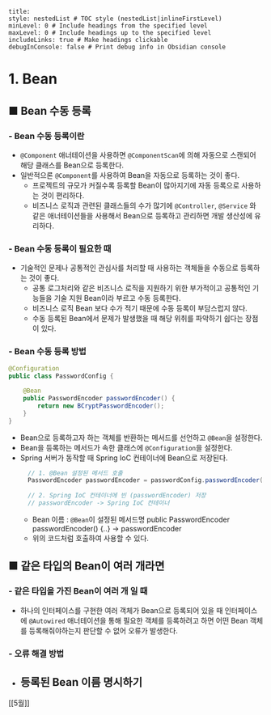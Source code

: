 ```table-of-contents
title: 
style: nestedList # TOC style (nestedList|inlineFirstLevel)
minLevel: 0 # Include headings from the specified level
maxLevel: 0 # Include headings up to the specified level
includeLinks: true # Make headings clickable
debugInConsole: false # Print debug info in Obsidian console
```

# 1. Bean
## ■ Bean 수동 등록

### - Bean 수동 등록이란
- `@Component` 애너테이션을 사용하면 `@ComponentScan`에 의해 자동으로 스캔되어 해당 클래스를 Bean으로 등록한다.
- 일반적으론 `@Component`를 사용하여 Bean을 자동으로 등록하는 것이 좋다.
	- 프로젝트의 규모가 커질수록 등록할 Bean이 많아지기에 자동 등록으로 사용하는 것이 편리하다.
	- 비즈니스 로직과 관련된 클래스들의 수가 많기에 `@Controller`, `@Service` 와 같은 애너테이션들을 사용해서 Bean으로 등록하고 관리하면 개발 생산성에 유리하다.

### - Bean 수동 등록이 필요한 때
- 기술적인 문제나 공통적인 관심사를 처리할 때 사용하는 객체들을 수동으로 등록하는 것이 좋다.
	- 공통 로그처리와 같은 비즈니스 로직을 지원하기 위한 부가적이고 공통적인 기능들을 기술 지원 Bean이라 부르고 수동 등록한다.
	- 비즈니스 로직 Bean 보다 수가 적기 때문에 수동 등록이 부담스럽지 않다.
	- 수동 등록된 Bean에서 문제가 발생했을 때 해당 위취를 파악하기 쉽다는 장점이 있다.

### - Bean 수동 등록 방법
``` java
@Configuration
public class PasswordConfig {

    @Bean
    public PasswordEncoder passwordEncoder() {
        return new BCryptPasswordEncoder();
    }
}
```
- Bean으로 등록하고자 하는 객체를 반환하는 메서드를 선언하고 `@Bean`을 설정한다.
- Bean을 등록하는 메서드가 속한 클래스에 `@Configuration`을 설정한다.
- Spring 서버가 동작할 때 Spring IoC 컨테이너에 Bean으로 저장된다.
  ``` java
	// 1. @Bean 설정된 메서드 호출
	PasswordEncoder passwordEncoder = passwordConfig.passwordEncoder();
	
	// 2. Spring IoC 컨테이너에 빈 (passwordEncoder) 저장
	// passwordEncoder -> Spring IoC 컨테이너
	```
	- Bean 이름 : `@Bean`이 설정된 메서드명
	  public PasswordEncoder passwordEncoder() {..} → passwordEncoder
	- 위의 코드처럼 호출하여 사용할 수 있다.

## ■ 같은 타입의 Bean이 여러 개라면
### - 같은 타입을 가진 Bean이 여러 개 일 때
- 하나의 인터페이스를 구현한 여러 객체가 Bean으로 등록되어 있을 때 인터페이스에 `@Autowired` 애너테이션을 통해 필요한 객체를 등록하려고 하면 어떤 Bean 객체를 등록해줘야하는지 판단할 수 없어 오류가 발생한다.

### - 오류 해결 방법
- 등록된 Bean 이름 명시하기
	- 




















[[5월]]
